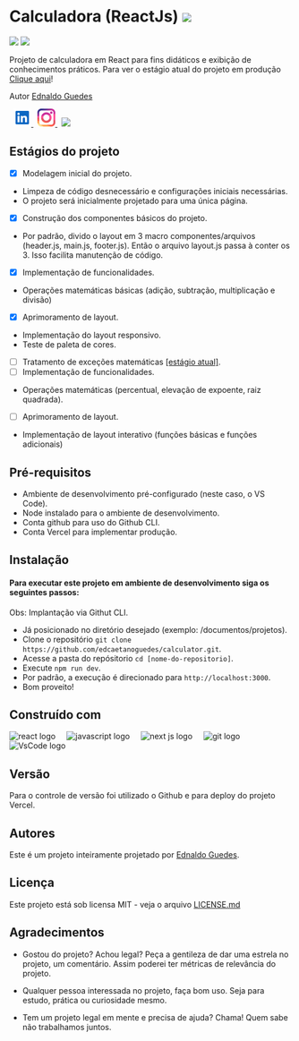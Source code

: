 <h1>Calculadora (ReactJs) <img
    src="https://img.shields.io/static/v1?label=STATUS&message=1ª VERSÃO&color=GREEN&style=for-the-badge" width="200" />
</h1>

<div class="metrics" align="left">
  <img src="https://img.shields.io/github/repo-size/edcaetanoguedes/calculator?style=for-the-badge" />
  <img src="https://img.shields.io/github/languages/count/edcaetanoguedes/calculator?style=for-the-badge" />
</div>

<div class="production" align="left">
  <p>Projeto de calculadora em React para fins didáticos e exibição de conhecimentos práticos. Para ver o estágio atual
    do
    projeto em produção <a href="https://reactjs-calculator.vercel.app/">Clique aqui</a>!</p>
</div>

<div class="author">
  <p>Autor <a href="https://github.com/edcaetanoguedes">Ednaldo Guedes</a>
  </p>
</div>

<div class="social" align="left">
  <img width="3px" alt="" />
  <a href="https://www.linkedin.com/in/ednaldocaetanoguedes">
    <img src="./public//icons/linkedin-svgrepo-com.svg" height="32px" alt="Linkedin" />
  </a>
  <img width="3px" alt="" />
  <a href="https://www.instagram.com/ednaldocaetanoguedes">
    <img src="./public/icons/instagram-svgrepo-com.svg" height="32px" alt="Instagram" />
  </a>
  <img width="3px" alt="" />
  <img src="https://visitor-badge.laobi.icu/badge?page_id=calculator" />
</div>

## Estágios do projeto

- [x] Modelagem inicial do projeto.
- Limpeza de código desnecessário e configurações iniciais necessárias.
- O projeto será inicialmente projetado para uma única página.
- [x] Construção dos componentes básicos do projeto.
- Por padrão, divido o layout em 3 macro componentes/arquivos (header.js, main.js, footer.js). Então o arquivo
layout.js passa à conter os 3. Isso facilita manutenção de código.
- [x] Implementação de funcionalidades.
- Operações matemáticas básicas (adição, subtração, multiplicação e divisão)
- [x] Aprimoramento de layout.
- Implementação do layout responsivo.
- Teste de paleta de cores.
- [ ] Tratamento de exceções matemáticas [[estágio atual]]().
- [ ] Implementação de funcionalidades.
- Operações matemáticas (percentual, elevação de expoente, raiz quadrada).
- [ ] Aprimoramento de layout.
- Implementação de layout interativo (funções básicas e funções adicionais)

## Pré-requisitos

- Ambiente de desenvolvimento pré-configurado (neste caso, o VS Code).
- Node instalado para o ambiente de desenvolvimento.
- Conta github para uso do Github CLI.
- Conta Vercel para implementar produção.

## Instalação

#### Para executar este projeto em ambiente de desenvolvimento siga os seguintes passos:

Obs: Implantação via Githut CLI.

- Já posicionado no diretório desejado (exemplo: /documentos/projetos).
- Clone o repositório `git clone https://github.com/edcaetanoguedes/calculator.git`.
- Acesse a pasta do repósitorio `cd [nome-do-repositorio]`.
- Execute `npm run dev`.
- Por padrão, a execução é direcionado para `http://localhost:3000`.
- Bom proveito!

## Construído com

<div class="languages" align="left">
  <img src="https://cdn.jsdelivr.net/gh/devicons/devicon/icons/react/react-original-wordmark.svg" height="40"
    alt="react logo" />
  <img width="12" />
  <img src="https://cdn.jsdelivr.net/gh/devicons/devicon/icons/javascript/javascript-original.svg" height="40"
    alt="javascript logo" />
  <img width="12" />
  <img src="https://cdn.jsdelivr.net/gh/devicons/devicon/icons/nextjs/nextjs-original.svg" height="40"
    alt="next js logo" />
  <img width="12" />
  <img src="https://cdn.jsdelivr.net/gh/devicons/devicon/icons/git/git-original.svg" height="40" alt="git logo" />
  <img width="12" />
  <img src="https://cdn.jsdelivr.net/gh/devicons/devicon/icons/vscode/vscode-original.svg" height="40"
    alt="VsCode logo" />
</div>

## Versão

Para o controle de versão foi utilizado o Github e para deploy do projeto Vercel.

## Autores

Este é um projeto inteiramente projetado por [Ednaldo Guedes](https://github.com/edcaetanoguedes).

## Licença

Este projeto está sob licensa MIT - veja o arquivo [LICENSE.md](https://github.com/edcaetanoguedes/calculator/license)

## Agradecimentos

- Gostou do projeto? Achou legal? Peça a gentileza de dar uma estrela no projeto, um comentário. Assim poderei ter
métricas de relevância do projeto.

- Qualquer pessoa interessada no projeto, faça bom uso. Seja para estudo, prática ou curiosidade mesmo.

- Tem um projeto legal em mente e precisa de ajuda? Chama! Quem sabe não trabalhamos juntos.